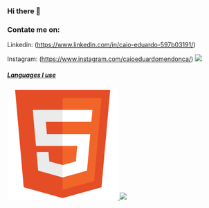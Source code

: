 ### Hi there 👋
### Contate me on:
Linkedin: (https://www.linkedin.com/in/caio-eduardo-597b03191/)

Instagram: (https://www.instagram.com/caioeduardomendonca/)
    <a href="mailto:caioeduardojm@gmail.com">
        <img src="https://img.shields.io/badge/gmail-D14836?&style=for-the-badge&logo=gmail&logoColor=white&link=mailto:caioeduardojm@gmail.com">
 ##### Languages I use


<img src = "https://raw.githubusercontent.com/devicons/devicon/master/icons/html5/html5-original.svg"> <img src = "https://img.shields.io/badge/-CSS3-1572B6?style=flat&logo=css3&logoColor=white">


<!--
**Caio-Mendonca/Caio-Mendonca** is a ✨ _special_ ✨ repository because its `README.md` (this file) appears on your GitHub profile.
Absrat
#ABSTRAT
